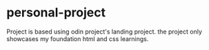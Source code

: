 # personal-project
Project is based using odin project's landing project. the project only showcases my foundation html and css learnings.
